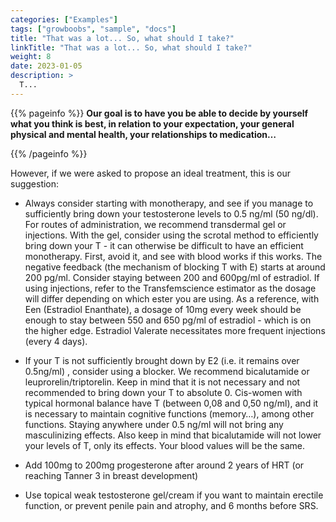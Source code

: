 ```yaml
---
categories: ["Examples"]
tags: ["growboobs", "sample", "docs"]
title: "That was a lot... So, what should I take?"
linkTitle: "That was a lot... So, what should I take?"
weight: 8
date: 2023-01-05
description: >
  T...
---
```


{{% pageinfo %}}
**Our goal is to have you be able to decide by yourself what you think is best, in relation to your expectation, your general physical and mental health, your relationships to medication…**

{{% /pageinfo %}}



However, if we were asked to propose an ideal treatment, this is our suggestion:

- Always consider starting with monotherapy, and see if you manage to sufficiently bring down your testosterone levels to 0.5 ng/ml (50 ng/dl). For routes of administration, we recommend transdermal gel or injections. With the gel, consider using the scrotal method to efficiently bring down your T - it can otherwise be difficult to have an efficient monotherapy. First, avoid it, and see with blood works if this works. The negative feedback (the mechanism of blocking T with E) starts at around 200 pg/ml. Consider staying between 200 and 600pg/ml of estradiol. If using injections, refer to the Transfemscience estimator as the dosage will differ depending on which ester you are using. As a reference, with Een (Estradiol Enanthate), a dosage of 10mg every week should be enough to stay between 550 and 650 pg/ml of estradiol - which is on the higher edge. Estradiol Valerate necessitates more frequent injections (every 4 days).

- If your T is not sufficiently brought down by E2 (i.e. it remains over 0.5ng/ml) , consider using a blocker. We recommend bicalutamide or leuprorelin/triptorelin. Keep in mind that it is not necessary and not recommended to bring down your T to absolute 0. Cis-women with typical hormonal balance have T (between 0,08 and 0,50 ng/ml), and it is necessary to maintain cognitive functions (memory…), among other functions. Staying anywhere under 0.5 ng/ml will not bring any masculinizing effects. Also keep in mind that bicalutamide will not lower your levels of T, only its effects. Your blood values will be the same.

- Add 100mg to 200mg progesterone after around 2 years of HRT (or reaching Tanner 3 in breast development)

- Use topical weak testosterone gel/cream if you want to maintain erectile function, or prevent penile pain and atrophy, and 6 months before SRS.